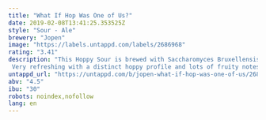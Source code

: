 ```yaml
---
title: "What If Hop Was One of Us?"
date: 2019-02-08T13:41:25.353525Z
style: "Sour - Ale"
brewery: "Jopen"
image: "https://labels.untappd.com/labels/2686968"
rating: "3.41"
description: "This Hoppy Sour is brewed with Saccharomyces Bruxellensis Trois yeast, which imparts fruit aromas.  Very refreshing with a distinct hoppy profile and lots of fruity notes such as melon, apricot, peach and a hint of grapefruit."
untappd_url: "https://untappd.com/b/jopen-what-if-hop-was-one-of-us/2686968"
abv: "4.5"
ibu: "30"
robots: noindex,nofollow
lang: en
---
```

